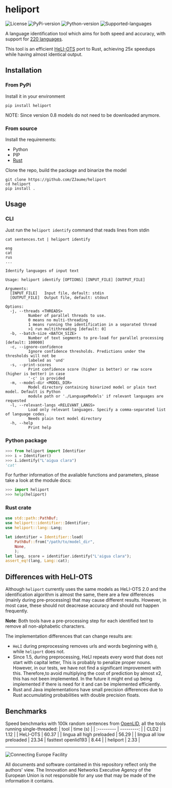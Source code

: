 # heliport
![License](https://img.shields.io/github/license/zjaume/heliport?color=blue)
![PyPi-version](https://img.shields.io/pypi/v/heliport)
![Python-version](https://img.shields.io/python/required-version-toml?tomlFilePath=https%3A%2F%2Fgithub.com%2FZJaume%2Fheliport%2Fraw%2Frefs%2Fheads%2Fmain%2Fpyproject.toml)
![Supported-languages](https://img.shields.io/badge/supported_languages-220-green)


A language identification tool which aims for both speed and accuracy, with support for [220 languages](LANGS.md).

This tool is an efficient [HeLI-OTS](https://aclanthology.org/2022.lrec-1.416/) port to Rust,
achieving 25x speedups while having almost identical output.

## Installation
### From PyPi
Install it in your environment
```
pip install heliport
```

NOTE: Since version 0.8 models do not need to be downloaded anymore.

### From source
Install the requirements:
 - Python
 - PIP
 - [Rust](https://rustup.rs)

Clone the repo, build the package and binarize the model
```
git clone https://github.com/ZJaume/heliport
cd heliport
pip install .
```

## Usage
### CLI
Just run the `heliport identify` command that reads lines from stdin
```
cat sentences.txt | heliport identify
```
```
eng
cat
rus
...
```

```
Identify languages of input text

Usage: heliport identify [OPTIONS] [INPUT_FILE] [OUTPUT_FILE]

Arguments:
  [INPUT_FILE]   Input file, default: stdin
  [OUTPUT_FILE]  Output file, default: stdout

Options:
  -j, --threads <THREADS>
          Number of parallel threads to use.
          0 means no multi-threading
          1 means running the identification in a separated thread
          >1 run multithreading [default: 0]
  -b, --batch-size <BATCH_SIZE>
          Number of text segments to pre-load for parallel processing [default: 100000]
  -c, --ignore-confidence
          Ignore confidence thresholds. Predictions under the thresholds will not be
          labeled as 'und'
  -s, --print-scores
          Print confidence score (higher is better) or raw score (higher is better) in case
          '-c' is provided
  -m, --model-dir <MODEL_DIR>
          Model directory containing binarized model or plain text model. Default is Python
          module path or './LanguageModels' if relevant languages are requested
  -l, --relevant-langs <RELEVANT_LANGS>
          Load only relevant languages. Specify a comma-separated list of language codes.
          Needs plain text model directory
  -h, --help
          Print help
```

### Python package
```python
>>> from heliport import Identifier
>>> i = Identifier()
>>> i.identify("L'aigua clara")
'cat'
```

For further information of the avaliable functions and parameters, please take a look at the module docs:
```python
>>> import heliport
>>> help(heliport)
```

### Rust crate
```rust
use std::path::PathBuf;
use heliport::identifier::Identifier;
use heliport::lang::Lang;

let identifier = Identifier::load(
    PathBuf::from("/path/to/model_dir",
    None,
    );
let lang, score = identifier.identify("L'aigua clara");
assert_eq!(lang, Lang::cat);
```

## Differences with HeLI-OTS
Although `heliport` currently uses the same models as HeLI-OTS 2.0 and the 
identification algorithm is almost the same, there are a few differences
(mainly during pre-processing) that may cause different results.
However, in most case, these should not deacrease accuracy and should not happen frequently.

**Note**: Both tools have a pre-processing step for each identified text to
remove all non-alphabetic characters.

The implementation differences that can change results are:
 - `HeLI` during preprocessing removes urls and words beginning with `@`, while `heliport` does not.
 - Since 1.5, during preprocessing, HeLI repeats every word that does not start with capital letter, This is probably to penalize proper nouns. However, in our tests, we have not find a significant improvement with this. Therefore,to avoid multiplying the cost of prediction by almost x2, this has not been implemented. In the future it might end up being implemented if there is need for it and can be implemented efficiently.
 - Rust and Java implementations have small precision differences due to Rust accumulating probabilities with double precision floats.

## Benchmarks
Speed benchmarks with 100k random sentences from [OpenLID](https://github.com/laurieburchell/open-lid-dataset), all the tools running single-threaded:
| tool | time (s) |
| :--------- | ---------: |
| CLD2 | 1.12 |
| HeLI-OTS | 60.37 |
| lingua all high preloaded | 56.29 |
| lingua all low preloaded | 23.34
| fasttext openlid193 | 8.44 |
| heliport | 2.33 |

___

![Connecting Europe Facility](https://www.paracrawl.eu/images/logo_en_cef273x39.png)

All documents and software contained in this repository reflect only the authors' view. The Innovation and Networks Executive Agency of the European Union is not responsible for any use that may be made of the information it contains.
